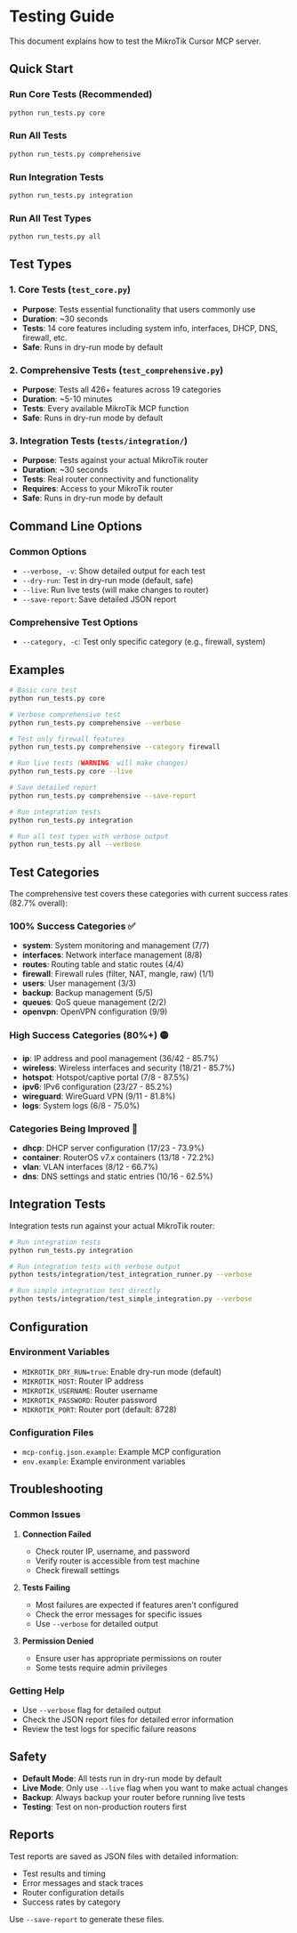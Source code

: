 # Testing Guide

This document explains how to test the MikroTik Cursor MCP server.

## Quick Start

### Run Core Tests (Recommended)
```bash
python run_tests.py core
```

### Run All Tests
```bash
python run_tests.py comprehensive
```

### Run Integration Tests
```bash
python run_tests.py integration
```

### Run All Test Types
```bash
python run_tests.py all
```

## Test Types

### 1. Core Tests (`test_core.py`)
- **Purpose**: Tests essential functionality that users commonly use
- **Duration**: ~30 seconds
- **Tests**: 14 core features including system info, interfaces, DHCP, DNS, firewall, etc.
- **Safe**: Runs in dry-run mode by default

### 2. Comprehensive Tests (`test_comprehensive.py`)
- **Purpose**: Tests all 426+ features across 19 categories
- **Duration**: ~5-10 minutes
- **Tests**: Every available MikroTik MCP function
- **Safe**: Runs in dry-run mode by default

### 3. Integration Tests (`tests/integration/`)
- **Purpose**: Tests against your actual MikroTik router
- **Duration**: ~30 seconds
- **Tests**: Real router connectivity and functionality
- **Requires**: Access to your MikroTik router
- **Safe**: Runs in dry-run mode by default

## Command Line Options

### Common Options
- `--verbose, -v`: Show detailed output for each test
- `--dry-run`: Test in dry-run mode (default, safe)
- `--live`: Run live tests (will make changes to router)
- `--save-report`: Save detailed JSON report

### Comprehensive Test Options
- `--category, -c`: Test only specific category (e.g., firewall, system)

## Examples

```bash
# Basic core test
python run_tests.py core

# Verbose comprehensive test
python run_tests.py comprehensive --verbose

# Test only firewall features
python run_tests.py comprehensive --category firewall

# Run live tests (WARNING: will make changes)
python run_tests.py core --live

# Save detailed report
python run_tests.py comprehensive --save-report

# Run integration tests
python run_tests.py integration

# Run all test types with verbose output
python run_tests.py all --verbose
```

## Test Categories

The comprehensive test covers these categories with current success rates (82.7% overall):

### 100% Success Categories ✅
- **system**: System monitoring and management (7/7)
- **interfaces**: Network interface management (8/8)
- **routes**: Routing table and static routes (4/4)
- **firewall**: Firewall rules (filter, NAT, mangle, raw) (1/1)
- **users**: User management (3/3)
- **backup**: Backup management (5/5)
- **queues**: QoS queue management (2/2)
- **openvpn**: OpenVPN configuration (9/9)

### High Success Categories (80%+) 🟡
- **ip**: IP address and pool management (36/42 - 85.7%)
- **wireless**: Wireless interfaces and security (18/21 - 85.7%)
- **hotspot**: Hotspot/captive portal (7/8 - 87.5%)
- **ipv6**: IPv6 configuration (23/27 - 85.2%)
- **wireguard**: WireGuard VPN (9/11 - 81.8%)
- **logs**: System logs (6/8 - 75.0%)

### Categories Being Improved 🔧
- **dhcp**: DHCP server configuration (17/23 - 73.9%)
- **container**: RouterOS v7.x containers (13/18 - 72.2%)
- **vlan**: VLAN interfaces (8/12 - 66.7%)
- **dns**: DNS settings and static entries (10/16 - 62.5%)

## Integration Tests

Integration tests run against your actual MikroTik router:

```bash
# Run integration tests
python run_tests.py integration

# Run integration tests with verbose output
python tests/integration/test_integration_runner.py --verbose

# Run simple integration test directly
python tests/integration/test_simple_integration.py --verbose
```

## Configuration

### Environment Variables
- `MIKROTIK_DRY_RUN=true`: Enable dry-run mode (default)
- `MIKROTIK_HOST`: Router IP address
- `MIKROTIK_USERNAME`: Router username
- `MIKROTIK_PASSWORD`: Router password
- `MIKROTIK_PORT`: Router port (default: 8728)

### Configuration Files
- `mcp-config.json.example`: Example MCP configuration
- `env.example`: Example environment variables

## Troubleshooting

### Common Issues

1. **Connection Failed**
   - Check router IP, username, and password
   - Verify router is accessible from test machine
   - Check firewall settings

2. **Tests Failing**
   - Most failures are expected if features aren't configured
   - Check the error messages for specific issues
   - Use `--verbose` for detailed output

3. **Permission Denied**
   - Ensure user has appropriate permissions on router
   - Some tests require admin privileges

### Getting Help

- Use `--verbose` flag for detailed output
- Check the JSON report files for detailed error information
- Review the test logs for specific failure reasons

## Safety

- **Default Mode**: All tests run in dry-run mode by default
- **Live Mode**: Only use `--live` flag when you want to make actual changes
- **Backup**: Always backup your router before running live tests
- **Testing**: Test on non-production routers first

## Reports

Test reports are saved as JSON files with detailed information:
- Test results and timing
- Error messages and stack traces
- Router configuration details
- Success rates by category

Use `--save-report` to generate these files.
